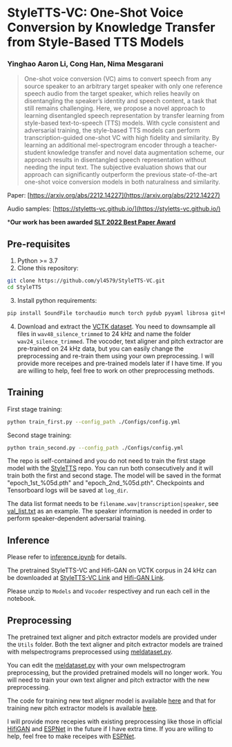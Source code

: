 # StyleTTS-VC: One-Shot Voice Conversion by Knowledge Transfer from Style-Based TTS Models

### Yinghao Aaron Li, Cong Han, Nima Mesgarani

> One-shot voice conversion (VC) aims to convert speech from any source speaker to an arbitrary target speaker with only one reference speech audio from the target speaker, which relies heavily on disentangling the speaker’s identity and speech content, a task that still remains challenging. Here, we propose a novel approach to learning disentangled speech representation by transfer learning from style-based text-to-speech (TTS) models. With cycle consistent and adversarial training, the style-based TTS models can perform transcription-guided one-shot VC with high fidelity and similarity. By learning an additional mel-spectrogram encoder through a teacher-student knowledge transfer and novel data augmentation scheme, our approach results in disentangled speech representation without needing the input text. The subjective evaluation shows that our approach can significantly outperform the previous state-of-the-art one-shot voice conversion models in both naturalness and similarity.

Paper: [https://arxiv.org/abs/2212.14227](https://arxiv.org/abs/2212.14227)

Audio samples: [https://styletts-vc.github.io/](https://styletts-vc.github.io/)

***Our work has been awarded [SLT 2022 Best Paper Award](https://slt2022.org/best-papers.php)**

## Pre-requisites
1. Python >= 3.7
2. Clone this repository:
```bash
git clone https://github.com/yl4579/StyleTTS-VC.git
cd StyleTTS
```
3. Install python requirements: 
```bash
pip install SoundFile torchaudio munch torch pydub pyyaml librosa git+https://github.com/resemble-ai/monotonic_align.git
```
4. Download and extract the [VCTK dataset](https://datashare.ed.ac.uk/handle/10283/3443). You need to downsample all files in `wav48_silence_trimmed` to 24 kHz and name the folder `wav24_silence_trimmed`. The vocoder, text aligner and pitch extractor are pre-trained on 24 kHz data, but you can easily change the preprocessing and re-train them using your own preprocessing. I will provide more receipes and pre-trained models later if I have time. If you are willing to help, feel free to work on other preprocessing methods. 

## Training
First stage training:
```bash
python train_first.py --config_path ./Configs/config.yml
```
Second stage training:
```bash
python train_second.py --config_path ./Configs/config.yml
```
The repo is self-contained and you do not need to train the first stage model with the [StyleTTS](https://github.com/yl4579/StyleTTS) repo. You can run both consecutively and it will train both the first and second stage. The model will be saved in the format "epoch_1st_%05d.pth" and "epoch_2nd_%05d.pth". Checkpoints and Tensorboard logs will be saved at `log_dir`. 

The data list format needs to be `filename.wav|transcription|speaker`, see [val_list.txt](https://github.com/yl4579/StyleTTS-VC/blob/main/Data/val_list.txt) as an example. The speaker information is needed in order to perform speaker-dependent adversarial training. 

## Inference

Please refer to [inference.ipynb](https://github.com/yl4579/StyleTTS-VC/blob/main/Demo/Inference.ipynb) for details. 

The pretrained StyleTTS-VC and Hifi-GAN on VCTK corpus in 24 kHz can be downloaded at [StyleTTS-VC Link](https://drive.google.com/file/d/1utX6tVGOceTlhpJf7gjdSRAo8LkKZjko/view?usp=sharing) and [Hifi-GAN Link](https://drive.google.com/file/d/1UUT-ZR6G7PtZwNShtsMYr35xALHGcwJ3/view?usp=sharing). 

Please unzip to `Models` and `Vocoder` respectivey and run each cell in the notebook. 

## Preprocessing

The pretrained text aligner and pitch extractor models are provided under the `Utils` folder. Both the text aligner and pitch extractor models are trained with melspectrograms preprocessed using [meldataset.py](https://github.com/yl4579/StyleTTS-VC/blob/main/meldataset.py). 

You can edit the [meldataset.py](https://github.com/yl4579/StyleTTS-VC/blob/main/meldataset.py) with your own melspectrogram preprocessing, but the provided pretrained models will no longer work. You will need to train your own text aligner and pitch extractor with the new preprocessing. 

The code for training new text aligner model is available [here](https://github.com/yl4579/AuxiliaryASR) and that for training new pitch extractor models is available [here](https://github.com/yl4579/PitchExtractor).

I will provide more recepies with existing preprocessing like those in official [HifiGAN](https://github.com/jik876/hifi-gan) and [ESPNet](https://github.com/espnet/espnet) in the future if I have extra time. If you are willing to help, feel free to make receipes with [ESPNet](https://github.com/espnet/espnet). 
